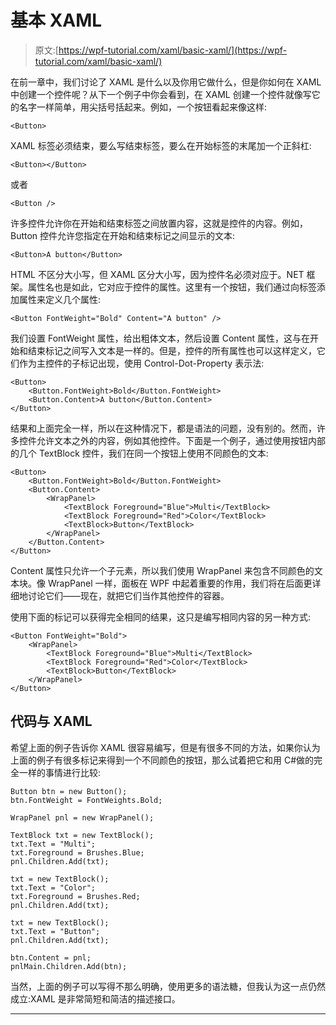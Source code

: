 # 基本 XAML

> 原文:[https://wpf-tutorial.com/xaml/basic-xaml/](https://wpf-tutorial.com/xaml/basic-xaml/)

在前一章中，我们讨论了 XAML 是什么以及你用它做什么，但是你如何在 XAML 中创建一个控件呢？从下一个例子中你会看到，在 XAML 创建一个控件就像写它的名字一样简单，用尖括号括起来。例如，一个按钮看起来像这样:

```
<Button>
```

XAML 标签必须结束，要么写结束标签，要么在开始标签的末尾加一个正斜杠:

```
<Button></Button>
```

或者

```
<Button />
```

<input type="hidden" name="IL_IN_ARTICLE">

许多控件允许你在开始和结束标签之间放置内容，这就是控件的内容。例如，Button 控件允许您指定在开始和结束标记之间显示的文本:

```
<Button>A button</Button>
```

HTML 不区分大小写，但 XAML 区分大小写，因为控件名必须对应于。NET 框架。属性名也是如此，它对应于控件的属性。这里有一个按钮，我们通过向标签添加属性来定义几个属性:

```
<Button FontWeight="Bold" Content="A button" />
```

我们设置 FontWeight 属性，给出粗体文本，然后设置 Content 属性，这与在开始和结束标记之间写入文本是一样的。但是，控件的所有属性也可以这样定义，它们作为主控件的子标记出现，使用 Control-Dot-Property 表示法:

```
<Button>
    <Button.FontWeight>Bold</Button.FontWeight>
    <Button.Content>A button</Button.Content>
</Button>
```

结果和上面完全一样，所以在这种情况下，都是语法的问题，没有别的。然而，许多控件允许文本之外的内容，例如其他控件。下面是一个例子，通过使用按钮内部的几个 TextBlock 控件，我们在同一个按钮上使用不同颜色的文本:

```
<Button>
    <Button.FontWeight>Bold</Button.FontWeight>
    <Button.Content>
        <WrapPanel>
            <TextBlock Foreground="Blue">Multi</TextBlock>
            <TextBlock Foreground="Red">Color</TextBlock>
            <TextBlock>Button</TextBlock>
        </WrapPanel>
    </Button.Content>
</Button>
```

Content 属性只允许一个子元素，所以我们使用 WrapPanel 来包含不同颜色的文本块。像 WrapPanel 一样，面板在 WPF 中起着重要的作用，我们将在后面更详细地讨论它们——现在，就把它们当作其他控件的容器。

使用下面的标记可以获得完全相同的结果，这只是编写相同内容的另一种方式:

```
<Button FontWeight="Bold">
    <WrapPanel>
        <TextBlock Foreground="Blue">Multi</TextBlock>
        <TextBlock Foreground="Red">Color</TextBlock>
        <TextBlock>Button</TextBlock>
    </WrapPanel>
</Button>
```

## 代码与 XAML

希望上面的例子告诉你 XAML 很容易编写，但是有很多不同的方法，如果你认为上面的例子有很多标记来得到一个不同颜色的按钮，那么试着把它和用 C#做的完全一样的事情进行比较:

```
Button btn = new Button();
btn.FontWeight = FontWeights.Bold;

WrapPanel pnl = new WrapPanel();

TextBlock txt = new TextBlock();
txt.Text = "Multi";
txt.Foreground = Brushes.Blue;
pnl.Children.Add(txt);

txt = new TextBlock();
txt.Text = "Color";
txt.Foreground = Brushes.Red;
pnl.Children.Add(txt);

txt = new TextBlock();
txt.Text = "Button";
pnl.Children.Add(txt);

btn.Content = pnl;
pnlMain.Children.Add(btn);
```

当然，上面的例子可以写得不那么明确，使用更多的语法糖，但我认为这一点仍然成立:XAML 是非常简短和简洁的描述接口。

* * *